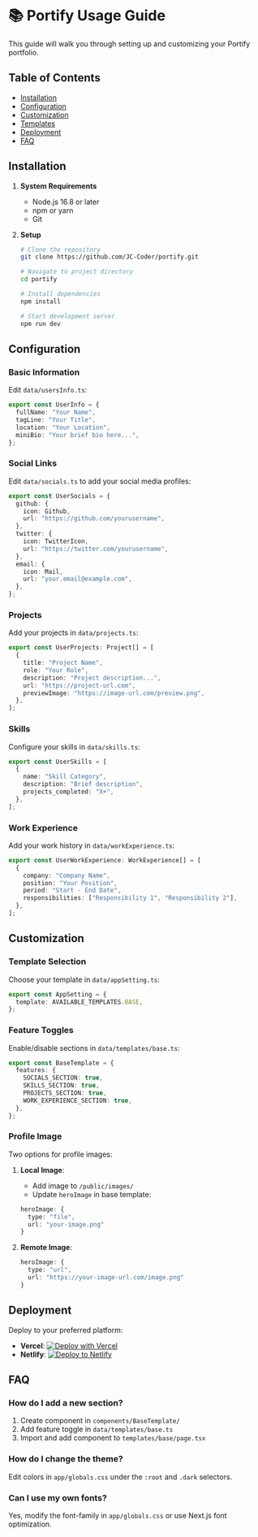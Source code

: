 # 📚 Portify Usage Guide

This guide will walk you through setting up and customizing your Portify portfolio.

## Table of Contents

- [Installation](#installation)
- [Configuration](#configuration)
- [Customization](#customization)
- [Templates](#templates)
- [Deployment](#deployment)
- [FAQ](#faq)

## Installation

1. **System Requirements**

   - Node.js 16.8 or later
   - npm or yarn
   - Git

2. **Setup**

   ```bash
   # Clone the repository
   git clone https://github.com/JC-Coder/portify.git

   # Navigate to project directory
   cd portify

   # Install dependencies
   npm install

   # Start development server
   npm run dev
   ```

## Configuration

### Basic Information

Edit `data/usersInfo.ts`:

```typescript
export const UserInfo = {
  fullName: "Your Name",
  tagLine: "Your Title",
  location: "Your Location",
  miniBio: "Your brief bio here...",
};
```

### Social Links

Edit `data/socials.ts` to add your social media profiles:

```typescript
export const UserSocials = {
  github: {
    icon: Github,
    url: "https://github.com/yourusername",
  },
  twitter: {
    icon: TwitterIcon,
    url: "https://twitter.com/yourusername",
  },
  email: {
    icon: Mail,
    url: "your.email@example.com",
  },
};
```

### Projects

Add your projects in `data/projects.ts`:

```typescript
export const UserProjects: Project[] = [
  {
    title: "Project Name",
    role: "Your Role",
    description: "Project description...",
    url: "https://project-url.com",
    previewImage: "https://image-url.com/preview.png",
  },
];
```

### Skills

Configure your skills in `data/skills.ts`:

```typescript
export const UserSkills = [
  {
    name: "Skill Category",
    description: "Brief description",
    projects_completed: "X+",
  },
];
```

### Work Experience

Add your work history in `data/workExperience.ts`:

```typescript
export const UserWorkExperience: WorkExperience[] = [
  {
    company: "Company Name",
    position: "Your Position",
    period: "Start - End Date",
    responsibilities: ["Responsibility 1", "Responsibility 2"],
  },
];
```

## Customization

### Template Selection

Choose your template in `data/appSetting.ts`:

```typescript
export const AppSetting = {
  template: AVAILABLE_TEMPLATES.BASE,
};
```

### Feature Toggles

Enable/disable sections in `data/templates/base.ts`:

```typescript
export const BaseTemplate = {
  features: {
    SOCIALS_SECTION: true,
    SKILLS_SECTION: true,
    PROJECTS_SECTION: true,
    WORK_EXPERIENCE_SECTION: true,
  },
};
```

### Profile Image

Two options for profile images:

1. **Local Image**:

   - Add image to `/public/images/`
   - Update `heroImage` in base template:

   ```typescript
   heroImage: {
     type: "file",
     url: "your-image.png"
   }
   ```

2. **Remote Image**:
   ```typescript
   heroImage: {
     type: "url",
     url: "https://your-image-url.com/image.png"
   }
   ```

## Deployment

Deploy to your preferred platform:

- **Vercel**: [![Deploy with Vercel](https://vercel.com/button)](https://vercel.com/new/clone?repository-url=https://github.com/JC-Coder/portify)
- **Netlify**: [![Deploy to Netlify](https://www.netlify.com/img/deploy/button.svg)](https://app.netlify.com/start/deploy?repository=https://github.com/JC-Coder/portify)

## FAQ

### How do I add a new section?

1. Create component in `components/BaseTemplate/`
2. Add feature toggle in `data/templates/base.ts`
3. Import and add component to `templates/base/page.tsx`

### How do I change the theme?

Edit colors in `app/globals.css` under the `:root` and `.dark` selectors.

### Can I use my own fonts?

Yes, modify the font-family in `app/globals.css` or use Next.js font optimization.
